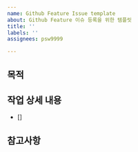 ```yaml
---
name: Github Feature Issue template
about: Github Feature 이슈 등록을 위한 템플릿
title: ''
labels: ''
assignees: psw9999

---
```


## 목적
>

## 작업 상세 내용
- []

## 참고사항
